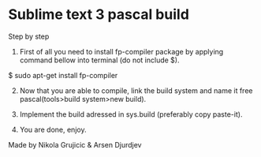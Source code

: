 # Sublime text 3 pascal build

Step by step

1. First of all you need to install fp-compiler package by applying command bellow into terminal (do not include $).

$ sudo apt-get install fp-compiler

2. Now that you are able to compile, link the build system and name it free pascal(tools>build system>new build).

3. Implement the build adressed in sys.build (preferably copy paste-it).

4. You are done, enjoy.

Made by Nikola Grujicic & Arsen Djurdjev
